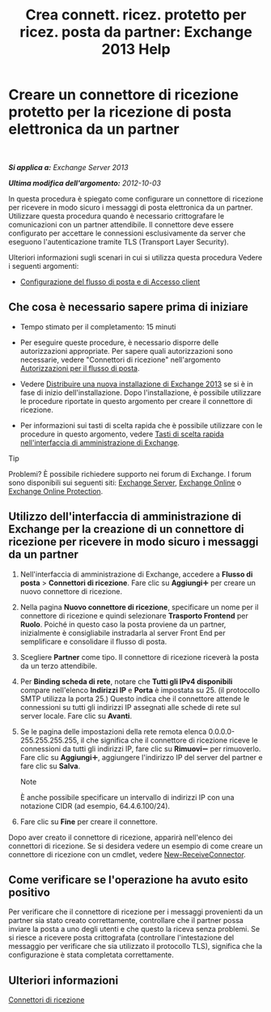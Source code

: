 ﻿---
title: 'Crea connett. ricez. protetto per ricez. posta da partner: Exchange 2013 Help'
TOCTitle: Creare un connettore di ricezione protetto per la ricezione di posta elettronica da un partner
ms:assetid: 06aa692c-7940-4a14-a722-058c47440f85
ms:mtpsurl: https://technet.microsoft.com/it-it/library/JJ673037(v=EXCHG.150)
ms:contentKeyID: 50479936
ms.date: 05/22/2018
mtps_version: v=EXCHG.150
ms.translationtype: MT
---

# Creare un connettore di ricezione protetto per la ricezione di posta elettronica da un partner

 

_**Si applica a:** Exchange Server 2013_

_**Ultima modifica dell'argomento:** 2012-10-03_

In questa procedura è spiegato come configurare un connettore di ricezione per ricevere in modo sicuro i messaggi di posta elettronica da un partner. Utilizzare questa procedura quando è necessario crittografare le comunicazioni con un partner attendibile. Il connettore deve essere configurato per accettare le connessioni esclusivamente da server che eseguono l'autenticazione tramite TLS (Transport Layer Security).

Ulteriori informazioni sugli scenari in cui si utilizza questa procedura Vedere i seguenti argomenti:

  - [Configurazione del flusso di posta e di Accesso client](configure-mail-flow-and-client-access-exchange-2013-help.md)

## Che cosa è necessario sapere prima di iniziare

  - Tempo stimato per il completamento: 15 minuti

  - Per eseguire queste procedure, è necessario disporre delle autorizzazioni appropriate. Per sapere quali autorizzazioni sono necessarie, vedere "Connettori di ricezione" nell'argomento [Autorizzazioni per il flusso di posta](mail-flow-permissions-exchange-2013-help.md).

  - Vedere [Distribuire una nuova installazione di Exchange 2013](deploy-a-new-installation-of-exchange-2013-exchange-2013-help.md) se si è in fase di inizio dell'installazione. Dopo l'installazione, è possibile utilizzare le procedure riportate in questo argomento per creare il connettore di ricezione.

  - Per informazioni sui tasti di scelta rapida che è possibile utilizzare con le procedure in questo argomento, vedere [Tasti di scelta rapida nell'interfaccia di amministrazione di Exchange](keyboard-shortcuts-in-the-exchange-admin-center-exchange-online-protection-help.md).


> [!TIP]
> Problemi? È possibile richiedere supporto nei forum di Exchange. I forum sono disponibili sui seguenti siti: <A href="https://go.microsoft.com/fwlink/p/?linkid=60612">Exchange Server</A>, <A href="https://go.microsoft.com/fwlink/p/?linkid=267542">Exchange Online</A> o <A href="https://go.microsoft.com/fwlink/p/?linkid=285351">Exchange Online Protection</A>.



## Utilizzo dell'interfaccia di amministrazione di Exchange per la creazione di un connettore di ricezione per ricevere in modo sicuro i messaggi da un partner

1.  Nell'interfaccia di amministrazione di Exchange, accedere a **Flusso di posta** \> **Connettori di ricezione**. Fare clic su **Aggiungi**![Icona Aggiungi](images/JJ218640.c1e75329-d6d7-4073-a27d-498590bbb558(EXCHG.150).gif "Icona Aggiungi") per creare un nuovo connettore di ricezione.

2.  Nella pagina **Nuovo connettore di ricezione**, specificare un nome per il connettore di ricezione e quindi selezionare **Trasporto Frontend** per **Ruolo**. Poiché in questo caso la posta proviene da un partner, inizialmente è consigliabile instradarla al server Front End per semplificare e consolidare il flusso di posta.

3.  Scegliere **Partner** come tipo. Il connettore di ricezione riceverà la posta da un terzo attendibile.

4.  Per **Binding scheda di rete**, notare che **Tutti gli IPv4 disponibili** compare nell'elenco **Indirizzi IP** e **Porta** è impostata su 25. (il protocollo SMTP utilizza la porta 25.) Questo indica che il connettore attende le connessioni su tutti gli indirizzi IP assegnati alle schede di rete sul server locale. Fare clic su **Avanti**.

5.  Se le pagina delle impostazioni della rete remota elenca 0.0.0.0-255.255.255.255, il che significa che il connettore di ricezione riceve le connessioni da tutti gli indirizzi IP, fare clic su **Rimuovi**![Icona Rimuovi](images/JJ657492.479b6ced-8d64-4277-a725-f17fea202b28(EXCHG.150).gif "Icona Rimuovi") per rimuoverlo. Fare clic su **Aggiungi**![Icona Aggiungi](images/JJ218640.c1e75329-d6d7-4073-a27d-498590bbb558(EXCHG.150).gif "Icona Aggiungi"), aggiungere l'indirizzo IP del server del partner e fare clic su **Salva**.
    

    > [!NOTE]
    > È anche possibile specificare un intervallo di indirizzi IP con una notazione CIDR (ad esempio, 64.4.6.100/24).



6.  Fare clic su **Fine** per creare il connettore.

Dopo aver creato il connettore di ricezione, apparirà nell'elenco dei connettori di ricezione. Se si desidera vedere un esempio di come creare un connettore di ricezione con un cmdlet, vedere [New-ReceiveConnector](https://technet.microsoft.com/it-it/library/bb125139\(v=exchg.150\)).

## Come verificare se l'operazione ha avuto esito positivo

Per verificare che il connettore di ricezione per i messaggi provenienti da un partner sia stato creato correttamente, controllare che il partner possa inviare la posta a uno degli utenti e che questo la riceva senza problemi. Se si riesce a ricevere posta crittografata (controllare l'intestazione del messaggio per verificare che sia utilizzato il protocollo TLS), significa che la configurazione è stata completata correttamente.

## Ulteriori informazioni

[Connettori di ricezione](receive-connectors-exchange-2013-help.md)

